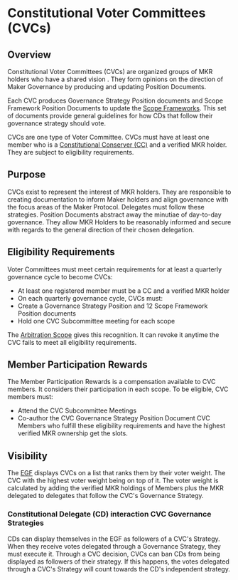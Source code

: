 # Constitutional Voter Committees (CVCs)

## Overview

Constitutional Voter Committees (CVCs) are organized groups of MKR holders who have a shared vision . They form opinions on the direction of Maker Governance by producing and updating Position Documents.  

Each CVC produces Governance Strategy Position documents and Scope Framework Position Documents to update the [Scope Frameworks](https://endgame.makerdao.com/maker-core/list-of-scopes). This set of documents provide general guidelines for how CDs that follow their governance strategy should vote.

CVCs are one type of Voter Committee. CVCs must have at least one member who is a [Constitutional Conserver (CC)](https://endgame.makerdao.com/maker-core/tbc-governance/constitutional-conservers) and a verified MKR holder. They are subject to eligibility requirements.

## Purpose

CVCs exist to represent the interest of MKR holders. They are responsible to creating documentation to inform Maker holders and align governance with the focus areas of the Maker Protocol. Delegates must follow these strategies.
Position Documents abstract away the minutiae of day-to-day governance. They allow MKR Holders to be reasonably informed and secure with regards to the general direction of their chosen delegation.

## Eligibility Requirements

Voter Committees must meet certain requirements for at least a quarterly governance cycle to become CVCs:
- At least one registered member must be a CC and a verified MKR holder
- On each quarterly governance cycle, CVCs must:
 - Create a Governance Strategy Position and 12 Scope Framework Position documents
 - Hold one CVC Subcommittee meeting for each scope

The [Arbitration Scope](https://mips.makerdao.com/mips/details/MIP113) gives this recognition. It can revoke it anytime the CVC fails to meet all eligibility requirements.

## Member Participation Rewards

The Member Participation Rewards is a compensation available to CVC members. It considers their participation in each scope.
To be eligible, CVC members must:
 - Attend the CVC Subcommittee Meetings
 - Co-author the CVC Governance Strategy Position Document
CVC Members who fulfill these eligibility requirements and have the highest verified MKR ownership get the slots.


## Visibility
The [EGF](https://mips.makerdao.com/mips/details/MIP110#sentence-summary) displays CVCs on a list that ranks them by their voter weight. The CVC with the highest voter weight being on top of it. The voter weight is calculated by adding the verified MKR holdings of Members plus the MKR delegated to delegates that follow the CVC's Governance Strategy.

### Constitutional Delegate (CD) interaction CVC Governance Strategies
CDs can display themselves in the EGF as followers of a CVC's Strategy. When they receive votes delegated through a Governance Strategy, they must execute it.
Through a CVC decision, CVCs can ban CDs from being displayed as followers of their strategy. If this happens, the votes delegated through a CVC's Strategy will count towards the CD's independent strategy.
